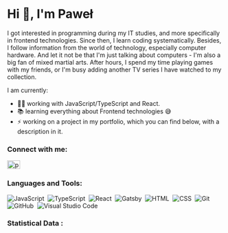 <h1 align="left">Hi 👋, I'm Paweł</h1>

<p>I got interested in programming during my IT studies, and more specifically in frontend technologies. Since then, I learn coding systematically. Besides, I follow information from the world of technology, especially computer hardware. And let it not be that I'm just talking about computers - I'm also a big fan of mixed martial arts. After hours, I spend my time playing games with my friends, or I'm busy adding another TV series I have watched to my collection.</p>

I am currently: 
- 👨‍💻 working with JavaScript/TypeScript and React.
- 📚 learning everything about Frontend technologies 😅
- ⚡ working on a project in my portfolio, which you can find below, with a description in it.

<h3 align="left">Connect with me:</h3>
<p align="left">
  <a href="https://www.linkedin.com/in/pawel-duszenko/" target="blank"><img align="center"
      src="https://raw.githubusercontent.com/rahuldkjain/github-profile-readme-generator/master/src/images/icons/Social/linked-in-alt.svg"
      alt="pawel duszenko" height="20" width="30" /></a>
</p>

<h3 align="left">Languages and Tools:</h3>

![JavaScript](https://img.shields.io/badge/-JavaScript-05122A?style=flat&logo=javascript)&nbsp;
![TypeScript](https://img.shields.io/badge/-TypeScript-05122A?style=flat&logo=typescript)&nbsp;
![React](https://img.shields.io/badge/-React-05122A?style=flat&logo=react)&nbsp;
![Gatsby](https://img.shields.io/badge/-Gatsby-05122A?style=flat&logo=gatsby)&nbsp;
![HTML](https://img.shields.io/badge/-HTML-05122A?style=flat&logo=HTML5)&nbsp;
![CSS](https://img.shields.io/badge/-CSS-05122A?style=flat&logo=CSS3&logoColor=1572B6)&nbsp;
![Git](https://img.shields.io/badge/-Git-05122A?style=flat&logo=git)&nbsp;
![GitHub](https://img.shields.io/badge/-GitHub-05122A?style=flat&logo=github)&nbsp;
![Visual Studio Code](https://img.shields.io/badge/-Visual%20Studio%20Code-05122A?style=flat&logo=visual-studio-code&logoColor=007ACC)&nbsp;

<h3>Statistical Data :</h3>
<br>

<br>
